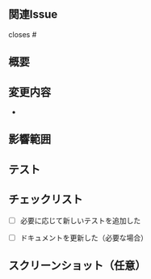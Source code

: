 <!-- Pull Requestのテンプレート -->

## 関連Issue
<!-- 関連するIssue番号がある場合は記載してください。"closes #123" のように書くと、マージ時に自動的にIssueがクローズされます。 -->
closes #

## 概要
<!-- 変更内容の概要を記述してください。目的と理由を簡潔に説明します。 -->

## 変更内容
<!-- どのような変更を行ったかを箇条書きで記述してください。 -->
- 

## 影響範囲
<!-- この変更が影響する範囲とその内容を記述してください。 -->

## テスト
<!-- どのようなテストを実施したか記述してください。 -->

## チェックリスト
<!-- 必要に応じて項目を追加・削除してください。 -->
- [ ] 必要に応じて新しいテストを追加した
- [ ] ドキュメントを更新した（必要な場合）


## スクリーンショット（任意）
<!-- UI変更がある場合は変更前後のスクリーンショットを添付してください。 -->